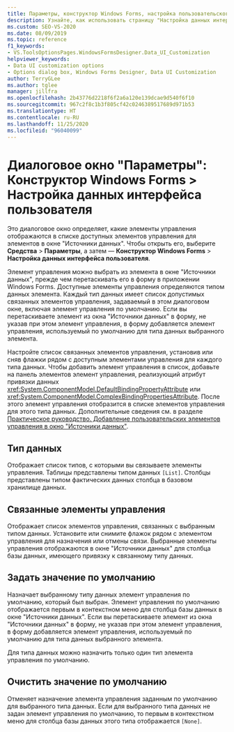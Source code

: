 ```yaml
---
title: Параметры, конструктор Windows Forms, настройка пользовательского интерфейса для работы с данными
description: Узнайте, как использовать страницу "Настройка данных интерфейса пользователя", чтобы определить, какие элементы управления отображаются в списке доступных элементов управления для элементов в окне "Источники данных".
ms.custom: SEO-VS-2020
ms.date: 08/09/2019
ms.topic: reference
f1_keywords:
- VS.ToolsOptionsPages.WindowsFormsDesigner.Data_UI_Customization
helpviewer_keywords:
- Data UI customization options
- Options dialog box, Windows Forms Designer, Data UI Customization
author: TerryGLee
ms.author: tglee
manager: jillfra
ms.openlocfilehash: 2b43776d2218f6f2a6a120e139dcae9d540f6f10
ms.sourcegitcommit: 967c2f8c1b3f805cf42c0246389517689d971b53
ms.translationtype: HT
ms.contentlocale: ru-RU
ms.lasthandoff: 11/25/2020
ms.locfileid: "96040099"
---
```

# <a name="options-dialog-box-windows-forms-designer--data-ui-customization"></a>Диалоговое окно "Параметры": Конструктор Windows Forms > Настройка данных интерфейса пользователя

Это диалоговое окно определяет, какие элементы управления отображаются в списке доступных элементов управления для элементов в окне "Источники данных". Чтобы открыть его, выберите **Средства** > **Параметры**, а затем — **Конструктор Windows Forms** > **Настройка данных интерфейса пользователя**.

Элемент управления можно выбрать из элемента в окне "Источники данных", прежде чем перетаскивать его в форму в приложении Windows Forms. Доступные элементы управления определяются типом данных элемента. Каждый тип данных имеет список допустимых связанных элементов управления, задаваемый в этом диалоговом окне, включая элемент управления по умолчанию. Если вы перетаскиваете элемент из окна "Источники данных" в форму, не указав при этом элемент управления, в форму добавляется элемент управления, используемый по умолчанию для типа данных выбранного элемента.

Настройте список связанных элементов управления, установив или сняв флажки рядом с доступным элементами управления для каждого типа данных. Чтобы добавить элемент управления в список, добавьте на панель элементов элемент управления, реализующий атрибут привязки данных <xref:System.ComponentModel.DefaultBindingPropertyAttribute> или <xref:System.ComponentModel.ComplexBindingPropertiesAttribute>. После этого элемент управления отобразится в списке элементов управления для этого типа данных. Дополнительные сведения см. в разделе [Практическое руководство. Добавление пользовательских элементов управления в окно "Источники данных"](../..//data-tools/add-custom-controls-to-the-data-sources-window.md).

## <a name="data-type"></a>Тип данных

Отображает список типов, с которыми вы связываете элементы управления. Таблицы представлены типом данных `[List]`. Столбцы представлены типом фактических данных столбца в базовом хранилище данных.

## <a name="associated-controls"></a>Связанные элементы управления

Отображает список элементов управления, связанных с выбранным типом данных. Установите или снимите флажок рядом с элементом управления для назначения или отмены связи. Выбранные элементы управления отображаются в окне "Источники данных" для столбца базы данных, имеющего привязку к связанному типу данных.

## <a name="set-default"></a>Задать значение по умолчанию

Назначает выбранному типу данных элемент управления по умолчанию, который был выбран. Элемент управления по умолчанию отображается первым в контекстном меню для столбца базы данных в окне "Источники данных". Если вы перетаскиваете элемент из окна "Источники данных" в форму, не указав при этом элемент управления, в форму добавляется элемент управления, используемый по умолчанию для типа данных выбранного элемента.

Для типа данных можно назначить только один тип элемента управления по умолчанию.

## <a name="clear-default"></a>Очистить значение по умолчанию

Отменяет назначение элемента управления заданным по умолчанию для выбранного типа данных. Если для выбранного типа данных не задан элемент управления по умолчанию, то первым в контекстном меню для столбца базы данных этого типа отображается `[None]`.
